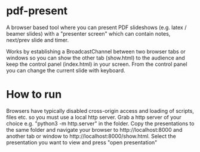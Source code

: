 # pdf-present
A browser based tool where you can present PDF slideshows (e.g. latex / beamer slides) with a "presenter screen" which can contain notes, next/prev slide and timer.

Works by establishing a BroadcastChannel between two browser tabs or windows so you can show the other tab (show.html) to the audience and keep the control panel (index.html) in your screen. From the control panel you can change the current slide with keyboard.

# How to run
Browsers have typically disabled cross-origin access and loading of scripts, files etc. so you must use a local http server. Grab a http server of your choice e.g. "python3 -m http.server" in the folder. Copy the presentations to the same folder and navigate your browser to http://localhost:8000 and another tab or window to http://localhost:8000/show.html.
Select the presentation you want to view and press "open presentation" 



